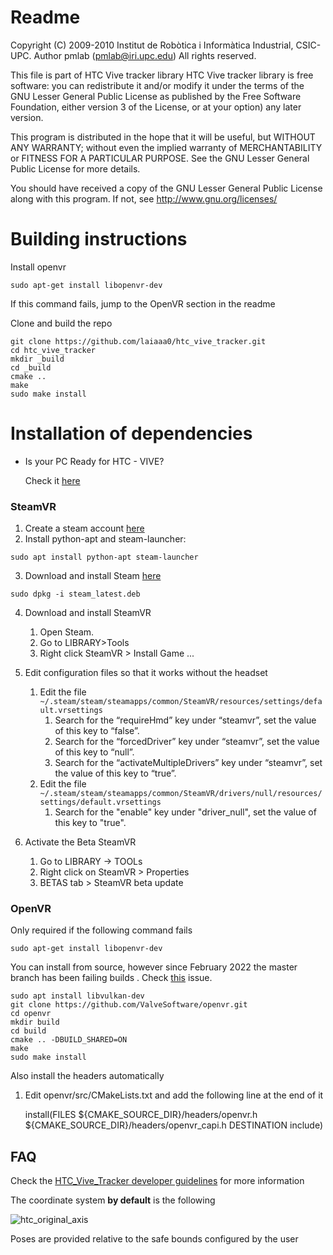 # Readme

Copyright (C) 2009-2010 Institut de Robòtica i Informàtica Industrial, CSIC-UPC.
Author pmlab (pmlab@iri.upc.edu)
All rights reserved.

This file is part of HTC Vive tracker library
HTC Vive tracker library is free software: you can redistribute it and/or modify
it under the terms of the GNU Lesser General Public License as published by
the Free Software Foundation, either version 3 of the License, or
at your option) any later version.

This program is distributed in the hope that it will be useful,
but WITHOUT ANY WARRANTY; without even the implied warranty of
MERCHANTABILITY or FITNESS FOR A PARTICULAR PURPOSE.  See the
GNU Lesser General Public License for more details.

You should have received a copy of the GNU Lesser General Public License
along with this program.  If not, see <http://www.gnu.org/licenses/>


# Building instructions

Install openvr
```
sudo apt-get install libopenvr-dev
```
If this command fails, jump to the OpenVR section in the readme


Clone and build the repo

```
git clone https://github.com/laiaaa0/htc_vive_tracker.git
cd htc_vive_tracker
mkdir _build
cd _build
cmake ..
make
sudo make install
```

# Installation of dependencies

* Is your PC Ready for HTC - VIVE? 

    Check it [here](https://www.vive.com/us/ready/)


### SteamVR


1. Create a steam account [here](https://store.steampowered.com/join/?)
2. Install python-apt and steam-launcher:
```
sudo apt install python-apt steam-launcher
```
3. Download and install Steam [here](https://store.steampowered.com/about/)
```
sudo dpkg -i steam_latest.deb
```
4. Download and install SteamVR

    1. Open Steam.
    2. Go to LIBRARY>Tools
    3. Right click SteamVR > Install Game ...
    
5. Edit configuration files so that it works without the headset

    1. Edit the file ``` ~/.steam/steam/steamapps/common/SteamVR/resources/settings/default.vrsettings ``` 
        1. Search for the “requireHmd” key under “steamvr”, set the value of this key to “false”.
        2. Search for the “forcedDriver” key under “steamvr”, set the value of this key to “null”.
        3. Search for the “activateMultipleDrivers” key under “steamvr”, set the value of this key to “true”.
    2. Edit the file ``` ~/.steam/steam/steamapps/common/SteamVR/drivers/null/resources/settings/default.vrsettings```
        1. Search for the "enable" key under "driver_null", set the value of this key to "true".
        
6. Activate the Beta SteamVR

    1. Go to LIBRARY -> TOOLs
    2. Right click on SteamVR > Properties
    3. BETAS tab > SteamVR beta update

### OpenVR

Only required if the following command fails

```
sudo apt-get install libopenvr-dev
```

You can install from source, however since February 2022 the master branch has been failing builds . Check [this](https://github.com/ValveSoftware/openvr/issues/1642) issue.
```
sudo apt install libvulkan-dev
git clone https://github.com/ValveSoftware/openvr.git
cd openvr
mkdir build
cd build
cmake .. -DBUILD_SHARED=ON
make
sudo make install
```


Also install the headers automatically

1. Edit openvr/src/CMakeLists.txt and add the following line at the end of it

    install(FILES ${CMAKE_SOURCE_DIR}/headers/openvr.h ${CMAKE_SOURCE_DIR}/headers/openvr_capi.h DESTINATION include)



## FAQ

Check the [HTC_Vive_Tracker developer guidelines](https://dl.vive.com/Tracker/Guideline/HTC_Vive_Tracker(2018)_Developer+Guidelines_v1.0.pdf) for more information 

The coordinate system **by default** is the following 


![htc_original_axis](https://raw.githubusercontent.com/laiaaa0/htc_vive_tracker/master/htc_original_axis.png)

 Poses are provided relative to the safe bounds configured by the user
